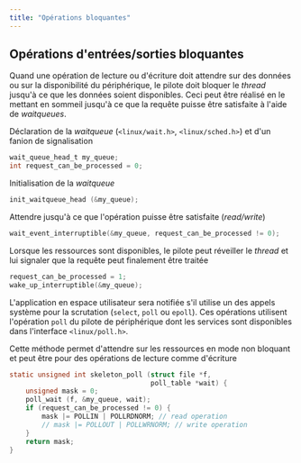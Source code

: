 ```yaml
---
title: "Opérations bloquantes"
---
```


## Opérations d'entrées/sorties bloquantes

Quand une opération de lecture ou d'écriture doit attendre sur des données ou
sur la disponibilité du périphérique, le pilote doit bloquer le _thread_ jusqu'à ce
que les données soient disponibles. Ceci peut être réalisé en le mettant en
sommeil jusqu'à ce que la requête puisse être satisfaite à l'aide de _waitqueues_.

Déclaration de la _waitqueue_ (`<linux/wait.h>`, `<linux/sched.h>`) et d'un
fanion de signalisation

```c
wait_queue_head_t my_queue;
int request_can_be_processed = 0;
```

Initialisation de la _waitqueue_

```c
init_waitqueue_head (&my_queue);
```

Attendre jusqu'à ce que l'opération puisse être satisfaite (_read/write_)

```c
wait_event_interruptible(&my_queue, request_can_be_processed != 0);
```

Lorsque les ressources sont disponibles, le pilote peut réveiller le _thread_ et lui
signaler que la requête peut finalement être traitée

```c
request_can_be_processed = 1;
wake_up_interruptible(&my_queue);
```

L'application en espace utilisateur sera notifiée s'il utilise un des appels
système pour la scrutation (`select`, `poll` ou `epoll`). Ces opérations
utilisent l'opération `poll` du pilote de périphérique dont les services sont
disponibles dans l'interface `<linux/poll.h>`.

Cette méthode permet d'attendre sur les ressources en mode non bloquant et
peut être pour des opérations de lecture comme d'écriture

```c
static unsigned int skeleton_poll (struct file *f,
                                   poll_table *wait) {
    unsigned mask = 0;
    poll_wait (f, &my_queue, wait);
    if (request_can_be_processed != 0) {
        mask |= POLLIN | POLLRDNORM; // read operation
        // mask |= POLLOUT | POLLWRNORM; // write operation
    }
    return mask;
}
```